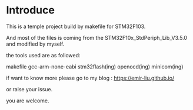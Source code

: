 # Introduce

This is a temple project build by makefile for STM32F103.

And most of the files is coming from the STM32F10x_StdPeriph_Lib_V3.5.0 and modified by myself.

the tools used are as followed:

makefile
gcc-arm-none-eabi
stm32flash(ing)
openocd(ing)
minicom(ing)

if want to know more please go to my blog :
https://emir-liu.github.io/

or raise your issue.

you are welcome.
